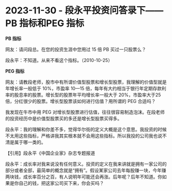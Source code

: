 # 2023-11-30 - 段永平投资问答录下——PB 指标和PEG 指标

**PB 指标**

网友：请问段总。在您的投资生涯中您用过 15 倍 PB 买过一只股票么？

段永平：不知道。从来不看这个指标。（2010-10-25）

**PEG 指标**

网友：请教段老师，股市中有所谓价值型股票和增长型股票，我理解的价值型就是年增长率一般低于 10%，市盈率 10—15 倍，每年有大约相当于银行年定期存款利率的股息率的股票。增长型的股票年平均增长率一般大于 20%，市盈率大于25 倍，分红很少的股票。增长型股票该如何进行估值？用所谓的 PEG 合适吗？

我发现在牛市中用 PEG 对增长型股票进行估值，往往很容易制造泡沫。在段老师的投资经历中是价值型股票买的多还是增长型股票买得多。

段永平：我的理解和你差不多，觉得华尔街的定义大概是这个意思。我投资的时候不太用这些指标，严格讲我其实根本就不会用这些指标。所以我投的公司我也说不清是属于哪一类的。

【引用】段永平《中国企业家》杂志专题报道

段永平：成长率对我来说没有任何意义。投资的定义在我来讲就是拥有一家公司的部分或者全部，最简单的概念就是“拥有”。假设某家公司去年每股赚一块，今年赚两块钱，成长率百分之百，有人说明年可能还会再涨。后年呢？后年不知道。你如果是你自己的钱，把这家公司买下来，你会买吗？